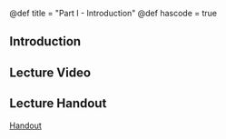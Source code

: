 @def title = "Part I - Introduction"
@def hascode = true

## Introduction

## Lecture Video

## Lecture Handout
[Handout](/part_i/ME417_Controls_Part_I_Lecture_2_Intro_Analysis_and_Design.pdf)